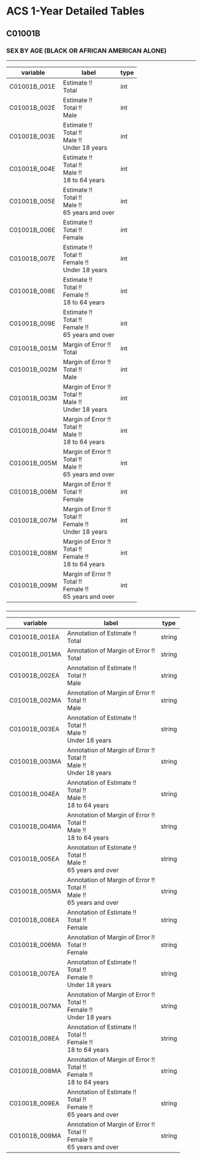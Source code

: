 # ACS 1-Year Detailed Tables

## C01001B

### SEX BY AGE (BLACK OR AFRICAN AMERICAN ALONE)

___

| variable | label | type |
| ----- | ----- | ----- |
| C01001B_001E | Estimate !!<br>Total | int |
| C01001B_002E | Estimate !!<br>Total !!<br>Male | int |
| C01001B_003E | Estimate !!<br>Total !!<br>Male !!<br>Under 18 years | int |
| C01001B_004E | Estimate !!<br>Total !!<br>Male !!<br>18 to 64 years | int |
| C01001B_005E | Estimate !!<br>Total !!<br>Male !!<br>65 years and over | int |
| C01001B_006E | Estimate !!<br>Total !!<br>Female | int |
| C01001B_007E | Estimate !!<br>Total !!<br>Female !!<br>Under 18 years | int |
| C01001B_008E | Estimate !!<br>Total !!<br>Female !!<br>18 to 64 years | int |
| C01001B_009E | Estimate !!<br>Total !!<br>Female !!<br>65 years and over | int |
| C01001B_001M | Margin of Error !!<br>Total | int |
| C01001B_002M | Margin of Error !!<br>Total !!<br>Male | int |
| C01001B_003M | Margin of Error !!<br>Total !!<br>Male !!<br>Under 18 years | int |
| C01001B_004M | Margin of Error !!<br>Total !!<br>Male !!<br>18 to 64 years | int |
| C01001B_005M | Margin of Error !!<br>Total !!<br>Male !!<br>65 years and over | int |
| C01001B_006M | Margin of Error !!<br>Total !!<br>Female | int |
| C01001B_007M | Margin of Error !!<br>Total !!<br>Female !!<br>Under 18 years | int |
| C01001B_008M | Margin of Error !!<br>Total !!<br>Female !!<br>18 to 64 years | int |
| C01001B_009M | Margin of Error !!<br>Total !!<br>Female !!<br>65 years and over | int |
### 

___

| variable | label | type |
| ----- | ----- | ----- |
| C01001B_001EA | Annotation of Estimate !!<br>Total | string |
| C01001B_001MA | Annotation of Margin of Error !!<br>Total | string |
| C01001B_002EA | Annotation of Estimate !!<br>Total !!<br>Male | string |
| C01001B_002MA | Annotation of Margin of Error !!<br>Total !!<br>Male | string |
| C01001B_003EA | Annotation of Estimate !!<br>Total !!<br>Male !!<br>Under 18 years | string |
| C01001B_003MA | Annotation of Margin of Error !!<br>Total !!<br>Male !!<br>Under 18 years | string |
| C01001B_004EA | Annotation of Estimate !!<br>Total !!<br>Male !!<br>18 to 64 years | string |
| C01001B_004MA | Annotation of Margin of Error !!<br>Total !!<br>Male !!<br>18 to 64 years | string |
| C01001B_005EA | Annotation of Estimate !!<br>Total !!<br>Male !!<br>65 years and over | string |
| C01001B_005MA | Annotation of Margin of Error !!<br>Total !!<br>Male !!<br>65 years and over | string |
| C01001B_006EA | Annotation of Estimate !!<br>Total !!<br>Female | string |
| C01001B_006MA | Annotation of Margin of Error !!<br>Total !!<br>Female | string |
| C01001B_007EA | Annotation of Estimate !!<br>Total !!<br>Female !!<br>Under 18 years | string |
| C01001B_007MA | Annotation of Margin of Error !!<br>Total !!<br>Female !!<br>Under 18 years | string |
| C01001B_008EA | Annotation of Estimate !!<br>Total !!<br>Female !!<br>18 to 64 years | string |
| C01001B_008MA | Annotation of Margin of Error !!<br>Total !!<br>Female !!<br>18 to 64 years | string |
| C01001B_009EA | Annotation of Estimate !!<br>Total !!<br>Female !!<br>65 years and over | string |
| C01001B_009MA | Annotation of Margin of Error !!<br>Total !!<br>Female !!<br>65 years and over | string |

